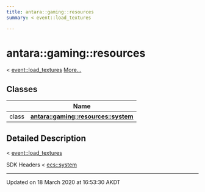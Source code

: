 ```yaml
---
title: antara::gaming::resources
summary: < event::load_textures 

---
```


# antara::gaming::resources




< [event::load_textures](Classes/structantara_1_1gaming_1_1event_1_1load__textures.md) [More...](#detailed-description)






## Classes

|                | Name           |
| -------------- | -------------- |
| class | **[antara::gaming::resources::system](Classes/classantara_1_1gaming_1_1resources_1_1system.md)**  |






## Detailed Description

< [event::load_textures](Classes/structantara_1_1gaming_1_1event_1_1load__textures.md)

























SDK Headers < [ecs::system](Classes/classantara_1_1gaming_1_1ecs_1_1system.md)








-------------------------------

Updated on 18 March 2020 at 16:53:30 AKDT